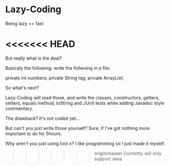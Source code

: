 Lazy-Coding
===========

Being lazy == fast

<<<<<<< HEAD
=======
But really what is the deal?

Basicaly the following:
write the follwoing in a file:

private int numbers;
private String tag;
private ArrayList<Book>;

So what's next?

Lazy-Coding will read those, and write the classes, constructors, getters, setters, equals method, toString and JUnit tests while adding Javadoc style commentary.

The drawback?
It's not coded yet...

But can't you just write those yourself?
Sure, if I've got nothing more important to do for 5hours.

Why aren't you just using tool x?
I like programming so I just made it myself.

>>>>>>> origin/master
Currently will only support Java
